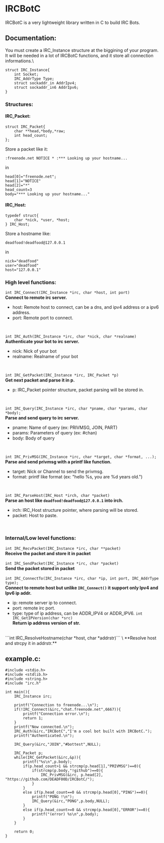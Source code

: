 # IRCBotC
IRCBotC is a very lightweight library written in C to build IRC Bots.
## Documentation:

You must create a IRC_Instance structure at the biggining of your program.\
It will be needed in a lot of IRCBotC functions, and it store all connection informations.\

```
struct IRC_Instance{
    int Socket;
    IRC_AddrType Type;
    struct sockaddr_in AddrIpv4;
    struct sockaddr_in6 AddrIpv6;
}
```

### Structures:

#### IRC_Packet:
```
struct IRC_Packet{
    char **head,*body,*raw;
    int head_count;
};
```
Store a packet like it:
```
:freenode.net NOTICE * :*** Looking up your hostname...
```
in
``` 
head[0]="freenode.net";
head[1]="NOTICE"
head[2]="*"
head_count=3
body="*** Looking up your hostname..."
```

#### IRC_Host:

```
typedef struct{
    char *nick, *user, *host;
} IRC_Host;
```

Store a hostname like:
```
deadfood!deadfood@127.0.0.1
```
in
```
nick="deadfood"
user="deadfood"
host="127.0.0.1"
```

### High level functions:
```int IRC_Connect(IRC_Instance *irc, char *host, int port)``` \
  **Connect to remote irc server.**
  - host: Remote host to connect, can be a dns, and ipv4 address or a ipv6 address.
  - port: Remote port to connect.
  <br/>

```int IRC_Auth(IRC_Instance *irc, char *nick, char *realname)``` \
  **Authenticate your bot to irc server.**
  - nick: Nick of your bot
  - realname: Realname of your bot
  <br/>

```int IRC_GetPacket(IRC_Instance *irc, IRC_Packet *p)``` \
  **Get next packet and parse it in p.**
  - p: IRC_Packet pointer structure, packet parsing will be stored in.
  <br/>

```int IRC_Query(IRC_Instance *irc, char *pname, char *params, char *body);``` \
  **Parse and send query to irc server.**
  - pname: Name of query (ex: PRIVMSG, JOIN, PART)
  - params: Parameters of query (ex: #chan)
  - body: Body of query
  <br/>

```int IRC_PrivMSG(IRC_Instance *irc, char *target, char *format, ...);``` \
  **Parse and send privmsg with a printf like function.**
  - target: Nick or Channel to send the privmsg.
  - format: printf like format (ex: "hello %s, you are %d years old.")
  <br/>

```int IRC_ParseHost(IRC_Host *irch, char *packet)``` \
  **Parse an host like ```deadfood!deadfood@127.0.0.1``` into irch.**
  - irch: IRC_Host structure pointer, where parsing will be stored.
  - packet: Host to paste.
  <br/>

### Internal/Low level functions:
```int IRC_RecvPacket(IRC_Instance *irc, char **packet)``` \
  **Receive the packet and store it in packet** \
  <br/>
```int IRC_SendPacket(IRC_Instance *irc, char *packet)``` \
  **Send the packet stored in packet** \
  <br/>
```int IRC_ConnectTo(IRC_Instance *irc, char *ip, int port, IRC_AddrType type);``` \
  **Connect to remote host but unlike ```IRC_Connect()``` it support only Ipv4 and Ipv6 ip addr.**
  - ip: remote server ip to connect.
  - port: remote irc port.
  - type: type of ip address, can be ADDR_IPV4 or ADDR_IPV6.
```int IRC_GetIPVersion(char *src)``` \
  **Return ip address version of str.**
  <br/>
```int IRC_ResolveHostname(char *host, char *addrstr)``` \
  **Resolve host and strcpy it in addrstr.**
  <br/>

## example.c:
```
#include <stdio.h>
#include <stdlib.h>
#include <string.h>
#include "irc.h"

int main(){
    IRC_Instance irc;
    
    printf("Connection to freenode...\n");
    if(!IRC_Connect(&irc,"chat.freenode.net",6667)){
        printf("Connection error.\n");
        return 1;
    }
    printf("Now connected.\n");
    IRC_Auth(&irc,"IRCBotC","I'm a cool bot built with IRCBotC.");
    printf("Authenticated.\n");
    
    IRC_Query(&irc,"JOIN","#bottest",NULL);
    
    IRC_Packet p;
    while(IRC_GetPacket(&irc,&p)){
        printf("%s\n",p.body);
        if(p.head_count>1 && strcmp(p.head[1],"PRIVMSG")==0){
            if(strcmp(p.body,"!github")==0){
                IRC_PrivMSG(&irc, p.head[2], "https://github.com/DEADF00D/IRCBotC/");
            }
        }
        else if(p.head_count==0 && strcmp(p.head[0],"PING")==0){
            printf("PONG !\n");
            IRC_Query(&irc,"PONG",p.body,NULL);
        }
        else if(p.head_count>=0 && strcmp(p.head[0],"ERROR")==0){
            printf("(error) %s\n",p.body);
        }
    }
    
    return 0;
}
```
